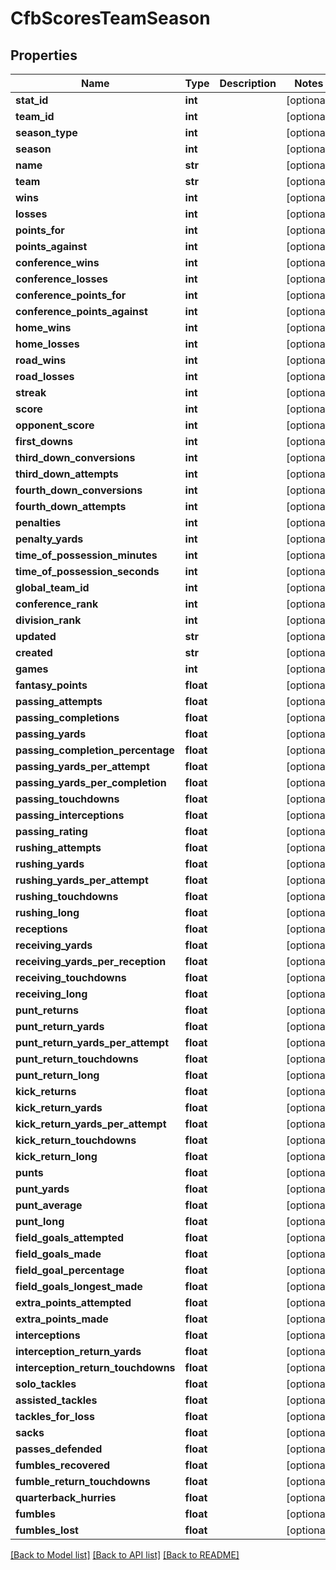 # CfbScoresTeamSeason

## Properties
Name | Type | Description | Notes
------------ | ------------- | ------------- | -------------
**stat_id** | **int** |  | [optional] 
**team_id** | **int** |  | [optional] 
**season_type** | **int** |  | [optional] 
**season** | **int** |  | [optional] 
**name** | **str** |  | [optional] 
**team** | **str** |  | [optional] 
**wins** | **int** |  | [optional] 
**losses** | **int** |  | [optional] 
**points_for** | **int** |  | [optional] 
**points_against** | **int** |  | [optional] 
**conference_wins** | **int** |  | [optional] 
**conference_losses** | **int** |  | [optional] 
**conference_points_for** | **int** |  | [optional] 
**conference_points_against** | **int** |  | [optional] 
**home_wins** | **int** |  | [optional] 
**home_losses** | **int** |  | [optional] 
**road_wins** | **int** |  | [optional] 
**road_losses** | **int** |  | [optional] 
**streak** | **int** |  | [optional] 
**score** | **int** |  | [optional] 
**opponent_score** | **int** |  | [optional] 
**first_downs** | **int** |  | [optional] 
**third_down_conversions** | **int** |  | [optional] 
**third_down_attempts** | **int** |  | [optional] 
**fourth_down_conversions** | **int** |  | [optional] 
**fourth_down_attempts** | **int** |  | [optional] 
**penalties** | **int** |  | [optional] 
**penalty_yards** | **int** |  | [optional] 
**time_of_possession_minutes** | **int** |  | [optional] 
**time_of_possession_seconds** | **int** |  | [optional] 
**global_team_id** | **int** |  | [optional] 
**conference_rank** | **int** |  | [optional] 
**division_rank** | **int** |  | [optional] 
**updated** | **str** |  | [optional] 
**created** | **str** |  | [optional] 
**games** | **int** |  | [optional] 
**fantasy_points** | **float** |  | [optional] 
**passing_attempts** | **float** |  | [optional] 
**passing_completions** | **float** |  | [optional] 
**passing_yards** | **float** |  | [optional] 
**passing_completion_percentage** | **float** |  | [optional] 
**passing_yards_per_attempt** | **float** |  | [optional] 
**passing_yards_per_completion** | **float** |  | [optional] 
**passing_touchdowns** | **float** |  | [optional] 
**passing_interceptions** | **float** |  | [optional] 
**passing_rating** | **float** |  | [optional] 
**rushing_attempts** | **float** |  | [optional] 
**rushing_yards** | **float** |  | [optional] 
**rushing_yards_per_attempt** | **float** |  | [optional] 
**rushing_touchdowns** | **float** |  | [optional] 
**rushing_long** | **float** |  | [optional] 
**receptions** | **float** |  | [optional] 
**receiving_yards** | **float** |  | [optional] 
**receiving_yards_per_reception** | **float** |  | [optional] 
**receiving_touchdowns** | **float** |  | [optional] 
**receiving_long** | **float** |  | [optional] 
**punt_returns** | **float** |  | [optional] 
**punt_return_yards** | **float** |  | [optional] 
**punt_return_yards_per_attempt** | **float** |  | [optional] 
**punt_return_touchdowns** | **float** |  | [optional] 
**punt_return_long** | **float** |  | [optional] 
**kick_returns** | **float** |  | [optional] 
**kick_return_yards** | **float** |  | [optional] 
**kick_return_yards_per_attempt** | **float** |  | [optional] 
**kick_return_touchdowns** | **float** |  | [optional] 
**kick_return_long** | **float** |  | [optional] 
**punts** | **float** |  | [optional] 
**punt_yards** | **float** |  | [optional] 
**punt_average** | **float** |  | [optional] 
**punt_long** | **float** |  | [optional] 
**field_goals_attempted** | **float** |  | [optional] 
**field_goals_made** | **float** |  | [optional] 
**field_goal_percentage** | **float** |  | [optional] 
**field_goals_longest_made** | **float** |  | [optional] 
**extra_points_attempted** | **float** |  | [optional] 
**extra_points_made** | **float** |  | [optional] 
**interceptions** | **float** |  | [optional] 
**interception_return_yards** | **float** |  | [optional] 
**interception_return_touchdowns** | **float** |  | [optional] 
**solo_tackles** | **float** |  | [optional] 
**assisted_tackles** | **float** |  | [optional] 
**tackles_for_loss** | **float** |  | [optional] 
**sacks** | **float** |  | [optional] 
**passes_defended** | **float** |  | [optional] 
**fumbles_recovered** | **float** |  | [optional] 
**fumble_return_touchdowns** | **float** |  | [optional] 
**quarterback_hurries** | **float** |  | [optional] 
**fumbles** | **float** |  | [optional] 
**fumbles_lost** | **float** |  | [optional] 

[[Back to Model list]](../README.md#documentation-for-models) [[Back to API list]](../README.md#documentation-for-api-endpoints) [[Back to README]](../README.md)

